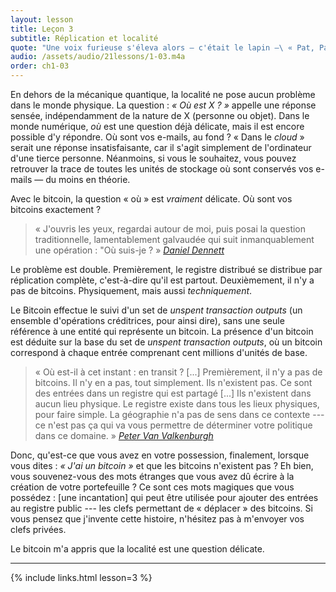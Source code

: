 ```yaml
---
layout: lesson
title: Leçon 3
subtitle: Réplication et localité
quote: "Une voix furieuse s'éleva alors — c'était le lapin —\ « Pat, Pat ! où es-tu ?\ »"
audio: /assets/audio/21lessons/1-03.m4a
order: ch1-03
---
```


En dehors de la mécanique quantique, la localité ne pose aucun problème dans le monde physique.
La question : *« Où est X ? »* appelle une réponse sensée, indépendamment de la nature de X
(personne ou objet). Dans le monde numérique, *où* est une question déjà délicate, mais il est
encore possible d'y répondre. Où sont vos e-mails, au fond ? « Dans le *cloud* » serait une réponse
insatisfaisante, car il s'agit simplement de l'ordinateur d'une tierce personne. Néanmoins, si
vous le souhaitez, vous pouvez retrouver la trace de toutes les unités de stockage où sont conservés
vos e-mails — du moins en théorie.

Avec le bitcoin, la question « où » est *vraiment* délicate. Où sont vos bitcoins exactement ?

> « J'ouvris les yeux, regardai autour de moi, puis posai la question traditionnelle, lamentablement galvaudée
> qui suit inmanquablement une opération : "Où
> suis-je ? »
> <cite>[Daniel Dennett]</cite>

Le problème est double. Premièrement, le registre distribué
se distribue par réplication complète, c'est-à-dire qu'il est partout.
Deuxièmement, il n'y a pas de bitcoins. Physiquement,
mais aussi *techniquement*.

Le Bitcoin effectue le suivi d'un set de *unspent transaction outputs* 
(un ensemble d'opérations créditrices, pour ainsi dire), sans une seule référence à une entité
qui représente un bitcoin. La présence d'un bitcoin est déduite sur la base
du set de *unspent transaction outputs*, où un bitcoin correspond à chaque
entrée comprenant cent millions d'unités de base.

> « Où est-il à cet instant : en transit ? [...] Premièrement, il n'y a pas de bitcoins.
> Il n'y en a pas, tout simplement. Ils n'existent pas. Ce sont des entrées dans un registre
> qui est partagé [...] Ils n'existent dans aucun lieu physique. Le registre existe dans
> tous les lieux physiques, pour faire simple. La géographie n'a pas de sens dans ce contexte
> --- ce n'est pas ça qui va vous permettre de déterminer votre politique dans ce domaine. »
> <cite>[Peter Van Valkenburgh][wbd049]</cite>

Donc, qu'est-ce que vous avez en votre possession, finalement, lorsque vous dites : *« J'ai un bitcoin »*
et que les bitcoins n'existent pas ? Eh bien, vous souvenez-vous des mots étranges que vous avez dû écrire
à la création de votre portefeuille ? Ce sont ces mots magiques que vous possédez : [une incantation] qui
peut être utilisée pour ajouter des entrées au registre public --- les clefs permettant de « déplacer »
des bitcoins. Si vous pensez que j'invente cette histoire, n'hésitez pas à m'envoyer vos clefs privées.

Le bitcoin m'a appris que la localité est une question délicate.

---

{% include links.html lesson=3 %}

<!-- Through the Looking-Glass -->
[a magic spell]: https://dergigi.com/2018/08/17/the-magic-dust-of-cryptography/

<!-- Down the Rabbit Hole -->
[Daniel Dennett]: https://www.lehigh.edu/~mhb0/Dennett-WhereAmI.pdf
[1st Amendment]: https://en.wikipedia.org/wiki/First_Amendment_to_the_United_States_Constitution
[wbd049]: https://www.whatbitcoindid.com/podcast/coin-centers-peter-van-valkenburg-on-preserving-the-freedom-to-innovate-with-public-blockchains

<!-- Wikipedia -->
[alice]: https://en.wikipedia.org/wiki/Alice%27s_Adventures_in_Wonderland
[carroll]: https://en.wikipedia.org/wiki/Lewis_Carroll
